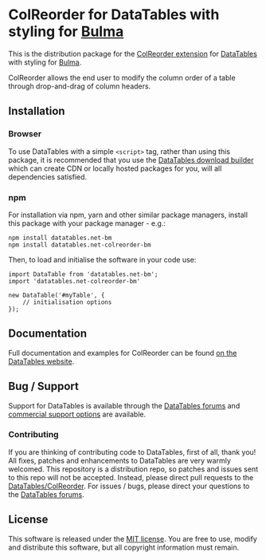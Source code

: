# ColReorder for DataTables with styling for [Bulma](https://bulma.io/)

This is the distribution package for the [ColReorder extension](https://datatables.net/extensions/colreorder) for [DataTables](https://datatables.net/) with styling for [Bulma](https://bulma.io/).

ColReorder allows the end user to modify the column order of a table through drop-and-drag of column headers.


## Installation

### Browser

To use DataTables with a simple `<script>` tag, rather than using this package, it is recommended that you use the [DataTables download builder](//datatables.net/download) which can create CDN or locally hosted packages for you, will all dependencies satisfied.

### npm

For installation via npm, yarn and other similar package managers, install this package with your package manager - e.g.:

```
npm install datatables.net-bm
npm install datatables.net-colreorder-bm
```

Then, to load and initialise the software in your code use:

```
import DataTable from 'datatables.net-bm';
import 'datatables.net-colreorder-bm'

new DataTable('#myTable', {
    // initialisation options
});
```


## Documentation

Full documentation and examples for ColReorder can be found [on the DataTables website](https://datatables.net/extensions/colreorder).


## Bug / Support

Support for DataTables is available through the [DataTables forums](//datatables.net/forums) and [commercial support options](//datatables.net/support) are available.

### Contributing

If you are thinking of contributing code to DataTables, first of all, thank you! All fixes, patches and enhancements to DataTables are very warmly welcomed. This repository is a distribution repo, so patches and issues sent to this repo will not be accepted. Instead, please direct pull requests to the [DataTables/ColReorder](http://github.com/DataTables/ColReorder). For issues / bugs, please direct your questions to the [DataTables forums](//datatables.net/forums).


## License

This software is released under the [MIT license](//datatables.net/license). You are free to use, modify and distribute this software, but all copyright information must remain.

